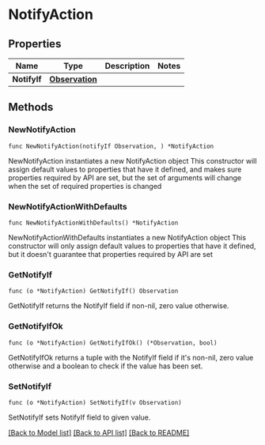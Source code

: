 # NotifyAction

## Properties

Name | Type | Description | Notes
------------ | ------------- | ------------- | -------------
**NotifyIf** | [**Observation**](Observation.md) |  | 

## Methods

### NewNotifyAction

`func NewNotifyAction(notifyIf Observation, ) *NotifyAction`

NewNotifyAction instantiates a new NotifyAction object
This constructor will assign default values to properties that have it defined,
and makes sure properties required by API are set, but the set of arguments
will change when the set of required properties is changed

### NewNotifyActionWithDefaults

`func NewNotifyActionWithDefaults() *NotifyAction`

NewNotifyActionWithDefaults instantiates a new NotifyAction object
This constructor will only assign default values to properties that have it defined,
but it doesn't guarantee that properties required by API are set

### GetNotifyIf

`func (o *NotifyAction) GetNotifyIf() Observation`

GetNotifyIf returns the NotifyIf field if non-nil, zero value otherwise.

### GetNotifyIfOk

`func (o *NotifyAction) GetNotifyIfOk() (*Observation, bool)`

GetNotifyIfOk returns a tuple with the NotifyIf field if it's non-nil, zero value otherwise
and a boolean to check if the value has been set.

### SetNotifyIf

`func (o *NotifyAction) SetNotifyIf(v Observation)`

SetNotifyIf sets NotifyIf field to given value.



[[Back to Model list]](../README.md#documentation-for-models) [[Back to API list]](../README.md#documentation-for-api-endpoints) [[Back to README]](../README.md)


